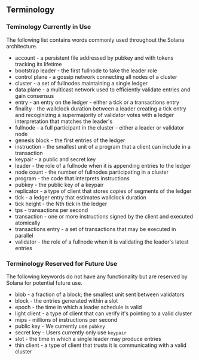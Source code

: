 ## Terminology

### Teminology Currently in Use

The following list contains words commonly used throughout the Solana architecture.

* account - a persistent file addressed by pubkey and with tokens tracking its lifetime
* bootstrap leader - the first fullnode to take the leader role
* control plane - a gossip network connecting all nodes of a cluster
* cluster - a set of fullnodes maintaining a single ledger
* data plane - a multicast network used to efficiently validate entries and gain consensus
* entry - an entry on the ledger - either a tick or a transactions entry
* finality - the wallclock duration between a leader creating a tick entry and recoginizing
  a supermajority of validator votes with a ledger interpretation that matches the leader's
* fullnode - a full participant in the cluster - either a leader or validator node
* genesis block - the first entries of the ledger
* instruction - the smallest unit of a program that a client can include in a transaction
* keypair - a public and secret key
* leader - the role of a fullnode when it is appending entries to the ledger
* node count - the number of fullnodes participating in a cluster
* program - the code that interprets instructions
* pubkey - the public key of a keypair
* replicator - a type of client that stores copies of segments of the ledger
* tick - a ledger entry that estimates wallclock duration
* tick height - the Nth tick in the ledger
* tps - transactions per second
* transaction - one or more instructions signed by the client and executed atomically
* transactions entry - a set of transactions that may be executed in parallel
* validator - the role of a fullnode when it is validating the leader's latest entries


### Terminology Reserved for Future Use

The following keywords do not have any functionality but are reserved by Solana
for potential future use.

* blob - a fraction of a block; the smallest unit sent between validators
* block - the entries generated within a slot
* epoch - the time in which a leader schedule is valid
* light client - a type of client that can verify it's pointing to a valid cluster
* mips - millions of instructions per second
* public key - We currently use `pubkey`
* secret key - Users currently only use `keypair`
* slot - the time in which a single leader may produce entries
* thin client - a type of client that trusts it is communicating with a valid cluster
